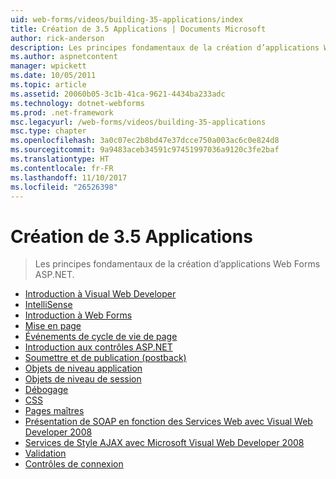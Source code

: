```yaml
---
uid: web-forms/videos/building-35-applications/index
title: Création de 3.5 Applications | Documents Microsoft
author: rick-anderson
description: Les principes fondamentaux de la création d’applications Web Forms ASP.NET.
ms.author: aspnetcontent
manager: wpickett
ms.date: 10/05/2011
ms.topic: article
ms.assetid: 20060b05-3c1b-41ca-9621-4434ba233adc
ms.technology: dotnet-webforms
ms.prod: .net-framework
msc.legacyurl: /web-forms/videos/building-35-applications
msc.type: chapter
ms.openlocfilehash: 3a0c07ec2b8bd47e37dcce750a003ac6c0e824d8
ms.sourcegitcommit: 9a9483aceb34591c97451997036a9120c3fe2baf
ms.translationtype: HT
ms.contentlocale: fr-FR
ms.lasthandoff: 11/10/2017
ms.locfileid: "26526398"
---
```

<a name="building-35-applications"></a>Création de 3.5 Applications
====================
> Les principes fondamentaux de la création d’applications Web Forms ASP.NET.


- [Introduction à Visual Web Developer](intro-to-visual-web-developer.md)
- [IntelliSense](intellisense.md)
- [Introduction à Web Forms](intro-to-web-forms.md)
- [Mise en page](page-layout.md)
- [Événements de cycle de vie de page](page-lifecycle-events.md)
- [Introduction aux contrôles ASP.NET](intro-to-aspnet-controls.md)
- [Soumettre et de publication (postback)](submit-and-postback.md)
- [Objets de niveau application](application-level-objects.md)
- [Objets de niveau de session](session-level-objects.md)
- [Débogage](debugging.md)
- [CSS](css.md)
- [Pages maîtres](masterpages.md)
- [Présentation de SOAP en fonction des Services Web avec Visual Web Developer 2008](an-introduction-to-soap-based-web-services-with-visual-web-developer-2008.md)
- [Services de Style AJAX avec Microsoft Visual Web Developer 2008](ajax-style-services-with-microsoft-visual-web-developer-2008.md)
- [Validation](validation.md)
- [Contrôles de connexion](login-controls.md)
